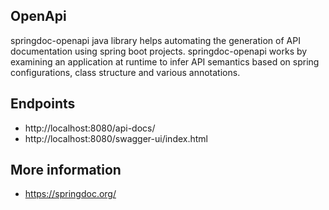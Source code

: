 ## OpenApi
springdoc-openapi java library helps automating the generation of API documentation using spring boot projects. springdoc-openapi works by examining an application at runtime to infer API semantics based on spring configurations, class structure and various annotations.

## Endpoints
* http://localhost:8080/api-docs/
* http://localhost:8080/swagger-ui/index.html

## More information
* https://springdoc.org/
